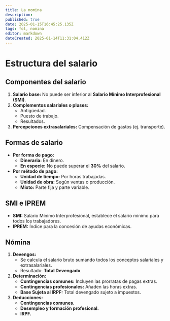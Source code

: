 ```yaml
---
title: La nomina
description: 
published: true
date: 2025-01-15T16:45:25.135Z
tags: fol, nomina
editor: markdown
dateCreated: 2025-01-14T11:31:04.412Z
---
```


# Estructura del salario

## Componentes del salario
1. **Salario base:** No puede ser inferior al **Salario Mínimo Interprofesional (SMI)**.
2. **Complementos salariales o pluses:**
   - Antigüedad.
   - Puesto de trabajo.
   - Resultados.
3. **Percepciones extrasalariales:** Compensación de gastos (ej. transporte).

## Formas de salario
- **Por forma de pago:**
  - **Dineraria:** En dinero.
  - **En especie:** No puede superar el **30%** del salario.
- **Por método de pago:**
  - **Unidad de tiempo:** Por horas trabajadas.
  - **Unidad de obra:** Según ventas o producción.
  - **Mixto:** Parte fija y parte variable.

## SMI e IPREM
- **SMI:** Salario Mínimo Interprofesional, establece el salario mínimo para todos los trabajadores.
- **IPREM:** Índice para la concesión de ayudas económicas.

## Nómina
1. **Devengos:**
   - Se calcula el salario bruto sumando todos los conceptos salariales y extrasalariales.
   - Resultado: **Total Devengado**.
2. **Determinación:**
   - **Contingencias comunes:** Incluyen las prorratas de pagas extras.
   - **Contingencias profesionales:** Añaden las horas extras.
   - **Base Sujeta al IRPF:** Total devengado sujeto a impuestos.
3. **Deducciones:**
   - **Contingencias comunes.**
   - **Desempleo y formación profesional.**
   - **IRPF.**
